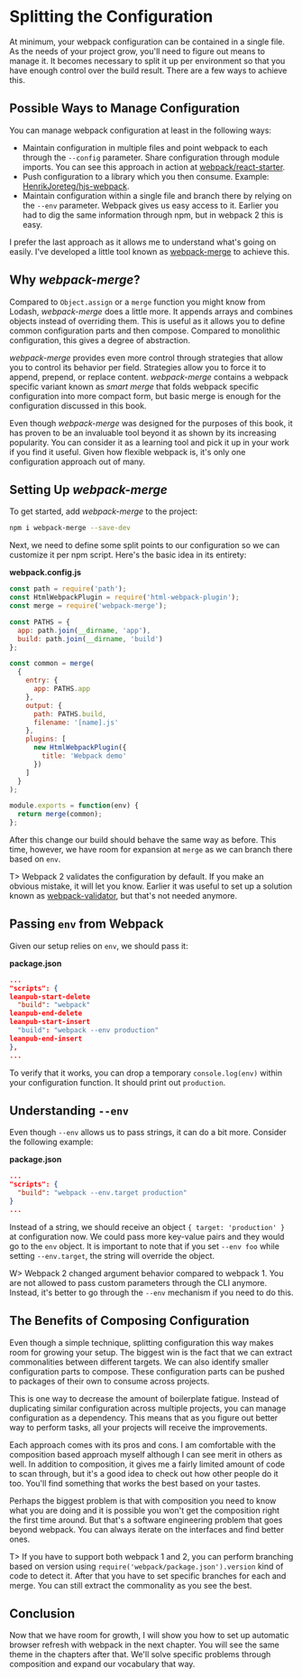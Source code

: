 # Splitting the Configuration

At minimum, your webpack configuration can be contained in a single file. As the needs of your project grow, you'll need to figure out means to manage it. It becomes necessary to split it up per environment so that you have enough control over the build result. There are a few ways to achieve this.

## Possible Ways to Manage Configuration

You can manage webpack configuration at least in the following ways:

* Maintain configuration in multiple files and point webpack to each through the `--config` parameter. Share configuration through module imports. You can see this approach in action at [webpack/react-starter](https://github.com/webpack/react-starter).
* Push configuration to a library which you then consume. Example: [HenrikJoreteg/hjs-webpack](https://github.com/HenrikJoreteg/hjs-webpack).
* Maintain configuration within a single file and branch there by relying on the `--env` parameter. Webpack gives us easy access to it. Earlier you had to dig the same information through npm, but in webpack 2 this is easy.

I prefer the last approach as it allows me to understand what's going on easily. I've developed a little tool known as [webpack-merge](https://www.npmjs.org/package/webpack-merge) to achieve this.

## Why *webpack-merge*?

Compared to `Object.assign` or a `merge` function you might know from Lodash, *webpack-merge* does a little more. It appends arrays and combines objects instead of overriding them. This is useful as it allows you to define common configuration parts and then compose. Compared to monolithic configuration, this gives a degree of abstraction.

*webpack-merge* provides even more control through strategies that allow you to control its behavior per field. Strategies allow you to force it to append, prepend, or replace content. *webpack-merge* contains a webpack specific variant known as *smart merge* that folds webpack specific configuration into more compact form, but basic merge is enough for the configuration discussed in this book.

Even though *webpack-merge* was designed for the purposes of this book, it has proven to be an invaluable tool beyond it as shown by its increasing popularity. You can consider it as a learning tool and pick it up in your work if you find it useful. Given how flexible webpack is, it's only one configuration approach out of many.

## Setting Up *webpack-merge*

To get started, add *webpack-merge* to the project:

```bash
npm i webpack-merge --save-dev
```

Next, we need to define some split points to our configuration so we can customize it per npm script. Here's the basic idea in its entirety:

**webpack.config.js**

```javascript
const path = require('path');
const HtmlWebpackPlugin = require('html-webpack-plugin');
const merge = require('webpack-merge');

const PATHS = {
  app: path.join(__dirname, 'app'),
  build: path.join(__dirname, 'build')
};

const common = merge(
  {
    entry: {
      app: PATHS.app
    },
    output: {
      path: PATHS.build,
      filename: '[name].js'
    },
    plugins: [
      new HtmlWebpackPlugin({
        title: 'Webpack demo'
      })
    ]
  }
);

module.exports = function(env) {
  return merge(common);
};
```

After this change our build should behave the same way as before. This time, however, we have room for expansion at `merge` as we can branch there based on `env`.

T> Webpack 2 validates the configuration by default. If you make an obvious mistake, it will let you know. Earlier it was useful to set up a solution known as [webpack-validator](https://www.npmjs.com/package/webpack-validator), but that's not needed anymore.

## Passing `env` from Webpack

Given our setup relies on `env`, we should pass it:

**package.json**

```json
...
"scripts": {
leanpub-start-delete
  "build": "webpack"
leanpub-end-delete
leanpub-start-insert
  "build": "webpack --env production"
leanpub-end-insert
},
...
```

To verify that it works, you can drop a temporary `console.log(env)` within your configuration function. It should print out `production`.

## Understanding `--env`

Even though `--env` allows us to pass strings, it can do a bit more. Consider the following example:

**package.json**

```json
...
"scripts": {
  "build": "webpack --env.target production"
}
...
```

Instead of a string, we should receive an object `{ target: 'production' }` at configuration now. We could pass more key-value pairs and they would go to the `env` object. It is important to note that if you set `--env foo` while setting `--env.target`, the string will override the object.

W> Webpack 2 changed argument behavior compared to webpack 1. You are not allowed to pass custom parameters through the CLI anymore. Instead, it's better to go through the `--env` mechanism if you need to do this.

## The Benefits of Composing Configuration

Even though a simple technique, splitting configuration this way makes room for growing your setup. The biggest win is the fact that we can extract commonalities between different targets. We can also identify smaller configuration parts to compose. These configuration parts can be pushed to packages of their own to consume across projects.

This is one way to decrease the amount of boilerplate fatigue. Instead of duplicating similar configuration across multiple projects, you can manage configuration as a dependency. This means that as you figure out better way to perform tasks, all your projects will receive the improvements.

Each approach comes with its pros and cons. I am comfortable with the composition based approach myself although I can see merit in others as well. In addition to composition, it gives me a fairly limited amount of code to scan through, but it's a good idea to check out how other people do it too. You'll find something that works the best based on your tastes.

Perhaps the biggest problem is that with composition you need to know what you are doing and it is possible you won't get the composition right the first time around. But that's a software engineering problem that goes beyond webpack. You can always iterate on the interfaces and find better ones.

T> If you have to support both webpack 1 and 2, you can perform branching based on version using `require('webpack/package.json').version` kind of code to detect it. After that you have to set specific branches for each and merge. You can still extract the commonality as you see the best.

## Conclusion

Now that we have room for growth, I will show you how to set up automatic browser refresh with webpack in the next chapter. You will see the same theme in the chapters after that. We'll solve specific problems through composition and expand our vocabulary that way.
